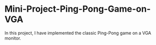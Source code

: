 # Mini-Project-Ping-Pong-Game-on-VGA
In this project, I have implemented the classic Ping-Pong game on a VGA monitor.
